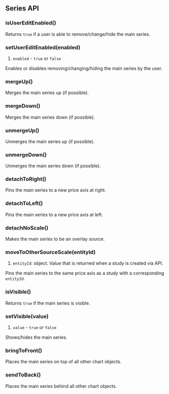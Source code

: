 ## Series API

### isUserEditEnabled()

Returns `true` if a user is able to remove/change/hide the main series.

### setUserEditEnabled(enabled)

1. `enabled` - `true` or `false`

Enables or disables removing/changing/hiding the main series by the user.

### mergeUp()

Merges the main series up (if possible).

### mergeDown()

Merges the main series down (if possible).

### unmergeUp()

Unmerges the main series up (if possible).

### unmergeDown()

Unmerges the main series down (if possible).

### detachToRight()

Pins the main series to a new price axis at right.

### detachToLeft()

Pins the main series to a new price axis at left.

### detachNoScale()

Makes the main series to be an overlay source.

### moveToOtherSourceScale(entityId)

1. `entityId`: object. Value that is returned when a study is created via API.

Pins the main series to the same price axis as a study with a corresponding `entityId`.

### isVisible()

Returns `true` if the main series is visible.

### setVisible(value)

1. `value` - `true` or `false`

Shows/hides the main series.

### bringToFront()

Places the main series on top of all other chart objects.

### sendToBack()

Places the main series behind all other chart objects.

